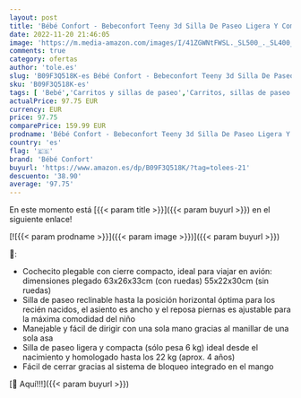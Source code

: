 ```yaml
---
layout: post
title: 'Bébé Confort - Bebeconfort Teeny 3d Silla De Paseo Ligera Y Compacta  6 Kg  Plegable Y Reclinable  Desde El Nacimiento Hasta Aproximadamente Los 4 Años  Capacidad 22 Kg  Azul  Blue Chic'
date: 2022-11-20 21:46:05
image: 'https://m.media-amazon.com/images/I/41ZGWNtFWSL._SL500_._SL400_.jpg'
comments: true
category: ofertas
author: 'tole.es'
slug: 'B09F3Q518K-es Bébé Confort - Bebeconfort Teeny 3d Silla De Paseo Ligera...'
sku: 'B09F3Q518K-es'
tags: [ 'Bebé','Carritos y sillas de paseo','Carritos, sillas de paseo y accesorios','Sillas de paseo','bébé','bébé confort','confort','🇪🇸', ]
actualPrice: 97.75 EUR
currency: EUR
price: 97.75
comparePrice: 159.99 EUR
prodname: 'Bébé Confort - Bebeconfort Teeny 3d Silla De Paseo Ligera Y Compacta  6 Kg  Plegable Y Reclinable  Desde El Nacimiento Hasta Aproximadamente Los 4 Años  Capacidad 22 Kg  Azul  Blue Chic'
country: 'es'
flag: '🇪🇸'
brand: 'Bébé Confort'
buyurl: 'https://www.amazon.es/dp/B09F3Q518K/?tag=tolees-21'
descuento: '38.90'
average: '97.75'
---
```


En este momento está [{{< param title >}}]({{< param buyurl >}}) en el siguiente enlace!

[![{{< param prodname >}}]({{< param image >}})]({{< param buyurl >}})

🔎:

- Cochecito plegable con cierre compacto, ideal para viajar en avión: dimensiones plegado 63x26x33cm (con ruedas) 55x22x30cm (sin ruedas)
- Silla de paseo reclinable hasta la posición horizontal óptima para los recién nacidos, el asiento es ancho y el reposa piernas es ajustable para la máxima comodidad del niño
- Manejable y fácil de dirigir con una sola mano gracias al manillar de una sola asa
- Silla de paseo ligera y compacta (sólo pesa 6 kg) ideal desde el nacimiento y homologado hasta los 22 kg (aprox. 4 años)
- Fácil de cerrar gracias al sistema de bloqueo integrado en el mango

[🛒 Aquí!!!]({{< param buyurl >}})
